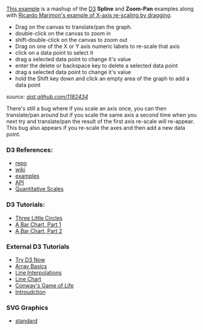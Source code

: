 [This example](http://bl.ocks.org/1182434) is a mashup of the [D3](https://github.com/mbostock/d3) **Spline** and **Zoom-Pan** examples along with [Ricardo Marimon's example of X-axis re-scaling by dragging](http://bl.ocks.org/1179647).

* Drag on the canvas to translate/pan the graph.
* double-click on the canvas to zoom in
* shift-double-click on the canvas to zoom out
* Drag on one of the X or Y axis numeric labels to re-scale that axis
* click on a data point to select it
* drag a selected data point to change it's value
* enter the delete or backspace key to delete a selected data point
* drag a selected data point to change it's value
* hold the Shift key down and click an empty area of the graph to add a data point

*source: [gist.github.com/1182434](https://gist.github.com/1182434)*

There's still a bug where if you scale an axis once, you can then translate/pan around but if you scale the same axis a second time when you next try and translate/pan the result of the first axis re-scale will re-appear. This bug also appears if you re-scale the axes and then add a new data point.

### D3 References:

* [repo](https://github.com/mbostock/d3)
* [wiki](http://mbostock.github.com/d3/)
* [examples](http://mbostock.github.com/d3/ex/)
* [API](https://github.com/mbostock/d3/wiki/API-Reference)
* [Quantitative Scales](https://github.com/mbostock/d3/wiki/Quantitative-Scales)

### D3 Tutorials:

* [Three Little Circles](http://mbostock.github.com/d3/tutorial/circle.html)
* [A Bar Chart, Part 1](http://mbostock.github.com/d3/tutorial/bar-1.html)
* [A Bar Chart, Part 2](http://mbostock.github.com/d3/tutorial/bar-2.html)

### External D3 Tutorials

 * [Try D3 Now](http://christopheviau.com/d3_tutorial/)
* [Array Basics](http://www.janwillemtulp.com/2011/03/31/tutorialthe-basics-working-with-arrays-in-d3/)
* [Line Interpolations](http://www.janwillemtulp.com/2011/03/23/tutorial-line-interpolations-in-d3/)
* [Line Chart](http://www.janwillemtulp.com/2011/04/01/tutorial-line-chart-in-d3/)
* [Conway's Game of Life](http://www.janwillemtulp.com/2011/03/22/tutorial-conways-game-of-life-in-d3/)
* [Introudction](http://www.janwillemtulp.com/2011/03/20/tutorial-introduction-to-d3/)

### SVG Graphics

* [standard](http://www.w3.org/TR/SVG/)
